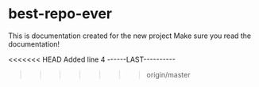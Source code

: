 # best-repo-ever
This is documentation created for the new project
Make sure you read the documentation!

<<<<<<< HEAD
Added line 4 ------LAST----------
>>>>>>> origin/master
